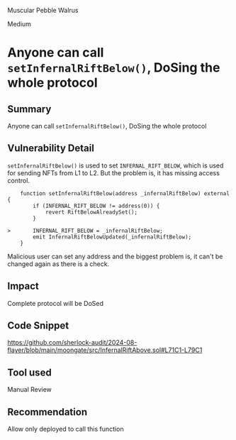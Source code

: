 Muscular Pebble Walrus

Medium

# Anyone can call `setInfernalRiftBelow()`, DoSing the whole protocol

## Summary
Anyone can call `setInfernalRiftBelow()`, DoSing the whole protocol

## Vulnerability Detail
`setInfernalRiftBelow()` is used to set `INFERNAL_RIFT_BELOW`, which is used for sending NFTs from L1 to L2. But the problem is, it has missing access control.
```solidity
    function setInfernalRiftBelow(address _infernalRiftBelow) external {
        if (INFERNAL_RIFT_BELOW != address(0)) {
            revert RiftBelowAlreadySet();
        }

>       INFERNAL_RIFT_BELOW = _infernalRiftBelow;
        emit InfernalRiftBelowUpdated(_infernalRiftBelow);
    }
```
Malicious user can set any address and the biggest problem is, it can't be changed again as there is a check.

## Impact
Complete protocol will be DoSed

## Code Snippet
https://github.com/sherlock-audit/2024-08-flayer/blob/main/moongate/src/InfernalRiftAbove.sol#L71C1-L79C1

## Tool used
Manual Review

## Recommendation
Allow only deployed to call this function